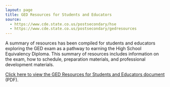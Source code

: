 ```yaml
---
layout: page
title: GED Resources for Students and Educators
source:
  - https://www.cde.state.co.us/postsecondary/hse
  - https://www.cde.state.co.us/postsecondary/gedresources
---
```

A summary of resources has been compiled for students and educators exploring the GED exam as a pathway to earning the High School Equivalency Diploma. This summary of resources includes information on the exam, how to schedule, preparation materials, and professional development materials.

[Click here to view the GED Resources for Students and Educators document](https://www.cde.state.co.us/postsecondary/gedresources) (PDF).